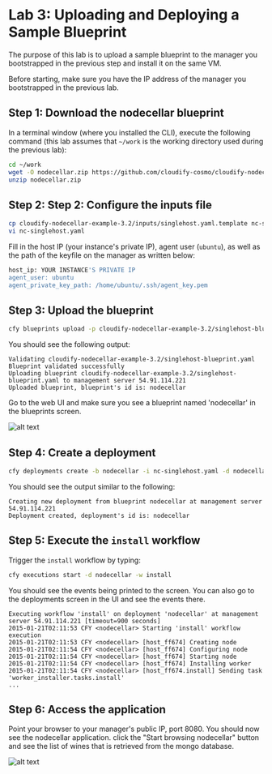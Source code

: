 # Lab 3: Uploading and Deploying a Sample Blueprint

The purpose of this lab is to upload a sample blueprint to the manager you bootstrapped in the previous step and install it on the same VM.

Before starting, make sure you have the IP address of the manager you bootstrapped in the previous lab.

## Step 1: Download the nodecellar blueprint

In a terminal window (where you installed the CLI), execute the following command (this lab assumes that `~/work` is the working directory used during the previous lab):

```bash
cd ~/work
wget -O nodecellar.zip https://github.com/cloudify-cosmo/cloudify-nodecellar-example/archive/3.2.zip
unzip nodecellar.zip
```

## Step 2: Step 2: Configure the inputs file

```bash
cp cloudify-nodecellar-example-3.2/inputs/singlehost.yaml.template nc-singlehost.yaml
vi nc-singlehost.yaml
```

Fill in the host IP (your instance's private IP), agent user (`ubuntu`), as well as the path of the keyfile on the manager as written below:

```bash
host_ip: YOUR INSTANCE'S PRIVATE IP
agent_user: ubuntu
agent_private_key_path: /home/ubuntu/.ssh/agent_key.pem
```

## Step 3: Upload the blueprint

```bash
cfy blueprints upload -p cloudify-nodecellar-example-3.2/singlehost-blueprint.yaml -b nodecellar
```

You should see the following output:

```
Validating cloudify-nodecellar-example-3.2/singlehost-blueprint.yaml
Blueprint validated successfully
Uploading blueprint cloudify-nodecellar-example-3.2/singlehost-blueprint.yaml to management server 54.91.114.221
Uploaded blueprint, blueprint's id is: nodecellar
```

Go to the web UI and make sure you see a blueprint named 'nodecellar' in the blueprints screen.

![alt text](https://raw.githubusercontent.com/cloudify-cosmo/cloudify-training-labs/master/lab3/blueprints-screen.png "Blueprints screen")

## Step 4: Create a deployment

```bash
cfy deployments create -b nodecellar -i nc-singlehost.yaml -d nodecellar
```

You should see the output similar to the following:

```
Creating new deployment from blueprint nodecellar at management server 54.91.114.221
Deployment created, deployment's id is: nodecellar
```

## Step 5: Execute the `install` workflow

Trigger the `install` workflow by typing: 

```bash
cfy executions start -d nodecellar -w install
```

You should see the events being printed to the screen. You can also go to the deployments screen in the UI and see the events there. 

```
Executing workflow 'install' on deployment 'nodecellar' at management server 54.91.114.221 [timeout=900 seconds]
2015-01-21T02:11:53 CFY <nodecellar> Starting 'install' workflow execution
2015-01-21T02:11:53 CFY <nodecellar> [host_ff674] Creating node
2015-01-21T02:11:54 CFY <nodecellar> [host_ff674] Configuring node
2015-01-21T02:11:54 CFY <nodecellar> [host_ff674] Starting node
2015-01-21T02:11:54 CFY <nodecellar> [host_ff674] Installing worker
2015-01-21T02:11:54 CFY <nodecellar> [host_ff674.install] Sending task 'worker_installer.tasks.install'
...
```

## Step 6: Access the application

Point your browser to your manager's public IP, port 8080. You should now see the nodecellar application. click the "Start browsing nodecellar" button and see the list of wines that is retrieved from the mongo database.

![alt text](https://raw.githubusercontent.com/cloudify-cosmo/cloudify-training-labs/master/lab3/nodecellar.png "Nodecellar")